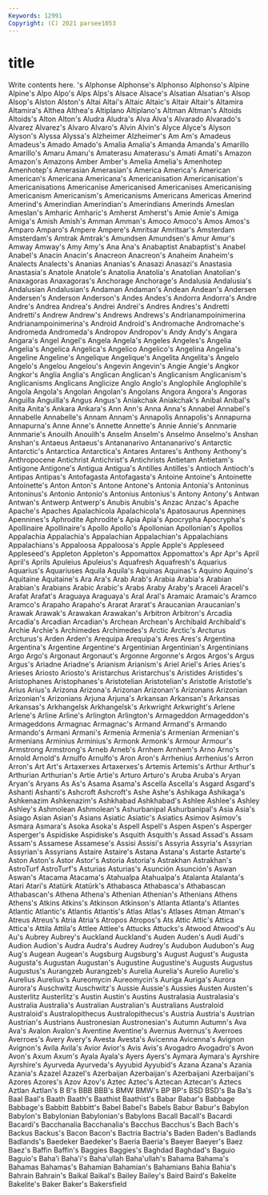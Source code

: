 ```yaml
---
Keywords: 12991
Copyright: (C) 2021 parsee1053
---
```


# title

Write contents here.
's Alphonse Alphonse's
Alphonso Alphonso's Alpine Alpine's Alpo Alpo's Alps Alps's Alsace Alsace's
Alsatian Alsatian's Alsop Alsop's Alston Alston's Altai Altai's Altaic Altaic's
Altair Altair's Altamira Altamira's Althea Althea's Altiplano Altiplano's Altman Altman's
Altoids Altoids's Alton Alton's Aludra Aludra's Alva Alva's Alvarado Alvarado's
Alvarez Alvarez's Alvaro Alvaro's Alvin Alvin's Alyce Alyce's Alyson Alyson's
Alyssa Alyssa's Alzheimer Alzheimer's Am Am's Amadeus Amadeus's Amado Amado's
Amalia Amalia's Amanda Amanda's Amarillo Amarillo's Amaru Amaru's Amaterasu Amaterasu's
Amati Amati's Amazon Amazon's Amazons Amber Amber's Amelia Amelia's Amenhotep
Amenhotep's Amerasian Amerasian's America America's American American's Americana Americana's Americanisation
Americanisation's Americanisations Americanise Americanised Americanises Americanising Americanism Americanism's Americanisms Americans
Americas Amerind Amerind's Amerindian Amerindian's Amerindians Amerinds Ameslan Ameslan's Amharic
Amharic's Amherst Amherst's Amie Amie's Amiga Amiga's Amish Amish's Amman
Amman's Amoco Amoco's Amos Amos's Amparo Amparo's Ampere Ampere's Amritsar
Amritsar's Amsterdam Amsterdam's Amtrak Amtrak's Amundsen Amundsen's Amur Amur's Amway
Amway's Amy Amy's Ana Ana's Anabaptist Anabaptist's Anabel Anabel's Anacin
Anacin's Anacreon Anacreon's Anaheim Anaheim's Analects Analects's Ananias Ananias's Anasazi
Anasazi's Anastasia Anastasia's Anatole Anatole's Anatolia Anatolia's Anatolian Anatolian's Anaxagoras
Anaxagoras's Anchorage Anchorage's Andalusia Andalusia's Andalusian Andalusian's Andaman Andaman's Andean
Andean's Andersen Andersen's Anderson Anderson's Andes Andes's Andorra Andorra's Andre
Andre's Andrea Andrea's Andrei Andrei's Andres Andres's Andretti Andretti's Andrew
Andrew's Andrews Andrews's Andrianampoinimerina Andrianampoinimerina's Android Android's Andromache Andromache's Andromeda
Andromeda's Andropov Andropov's Andy Andy's Angara Angara's Angel Angel's Angela
Angela's Angeles Angeles's Angelia Angelia's Angelica Angelica's Angelico Angelico's Angelina
Angelina's Angeline Angeline's Angelique Angelique's Angelita Angelita's Angelo Angelo's Angelou
Angelou's Angevin Angevin's Angie Angie's Angkor Angkor's Anglia Anglia's Anglican
Anglican's Anglicanism Anglicanism's Anglicanisms Anglicans Anglicize Anglo Anglo's Anglophile Anglophile's
Angola Angola's Angolan Angolan's Angolans Angora Angora's Angoras Anguilla Anguilla's
Angus Angus's Aniakchak Aniakchak's Anibal Anibal's Anita Anita's Ankara Ankara's
Ann Ann's Anna Anna's Annabel Annabel's Annabelle Annabelle's Annam Annam's
Annapolis Annapolis's Annapurna Annapurna's Anne Anne's Annette Annette's Annie Annie's
Annmarie Annmarie's Anouilh Anouilh's Anselm Anselm's Anselmo Anselmo's Anshan Anshan's
Antaeus Antaeus's Antananarivo Antananarivo's Antarctic Antarctic's Antarctica Antarctica's Antares Antares's
Anthony Anthony's Anthropocene Antichrist Antichrist's Antichrists Antietam Antietam's Antigone Antigone's
Antigua Antigua's Antilles Antilles's Antioch Antioch's Antipas Antipas's Antofagasta Antofagasta's
Antoine Antoine's Antoinette Antoinette's Anton Anton's Antone Antone's Antonia Antonia's
Antoninus Antoninus's Antonio Antonio's Antonius Antonius's Antony Antony's Antwan Antwan's
Antwerp Antwerp's Anubis Anubis's Anzac Anzac's Apache Apache's Apaches Apalachicola
Apalachicola's Apatosaurus Apennines Apennines's Aphrodite Aphrodite's Apia Apia's Apocrypha Apocrypha's
Apollinaire Apollinaire's Apollo Apollo's Apollonian Apollonian's Apollos Appalachia Appalachia's Appalachian
Appalachian's Appalachians Appalachians's Appaloosa Appaloosa's Apple Apple's Appleseed Appleseed's Appleton
Appleton's Appomattox Appomattox's Apr Apr's April April's Aprils Apuleius Apuleius's
Aquafresh Aquafresh's Aquarius Aquarius's Aquariuses Aquila Aquila's Aquinas Aquinas's Aquino
Aquino's Aquitaine Aquitaine's Ara Ara's Arab Arab's Arabia Arabia's Arabian
Arabian's Arabians Arabic Arabic's Arabs Araby Araby's Araceli Araceli's Arafat
Arafat's Araguaya Araguaya's Aral Aral's Aramaic Aramaic's Aramco Aramco's Arapaho
Arapaho's Ararat Ararat's Araucanian Araucanian's Arawak Arawak's Arawakan Arawakan's Arbitron
Arbitron's Arcadia Arcadia's Arcadian Arcadian's Archean Archean's Archibald Archibald's Archie
Archie's Archimedes Archimedes's Arctic Arctic's Arcturus Arcturus's Arden Arden's Arequipa
Arequipa's Ares Ares's Argentina Argentina's Argentine Argentine's Argentinian Argentinian's Argentinians
Argo Argo's Argonaut Argonaut's Argonne Argonne's Argos Argos's Argus Argus's
Ariadne Ariadne's Arianism Arianism's Ariel Ariel's Aries Aries's Arieses Ariosto
Ariosto's Aristarchus Aristarchus's Aristides Aristides's Aristophanes Aristophanes's Aristotelian Aristotelian's Aristotle
Aristotle's Arius Arius's Arizona Arizona's Arizonan Arizonan's Arizonans Arizonian Arizonian's
Arizonians Arjuna Arjuna's Arkansan Arkansan's Arkansas Arkansas's Arkhangelsk Arkhangelsk's Arkwright
Arkwright's Arlene Arlene's Arline Arline's Arlington Arlington's Armageddon Armageddon's Armageddons
Armagnac Armagnac's Armand Armand's Armando Armando's Armani Armani's Armenia Armenia's
Armenian Armenian's Armenians Arminius Arminius's Armonk Armonk's Armour Armour's Armstrong
Armstrong's Arneb Arneb's Arnhem Arnhem's Arno Arno's Arnold Arnold's Arnulfo
Arnulfo's Aron Aron's Arrhenius Arrhenius's Arron Arron's Art Art's Artaxerxes
Artaxerxes's Artemis Artemis's Arthur Arthur's Arthurian Arthurian's Artie Artie's Arturo
Arturo's Aruba Aruba's Aryan Aryan's Aryans As As's Asama Asama's
Ascella Ascella's Asgard Asgard's Ashanti Ashanti's Ashcroft Ashcroft's Ashe Ashe's
Ashikaga Ashikaga's Ashkenazim Ashkenazim's Ashkhabad Ashkhabad's Ashlee Ashlee's Ashley Ashley's
Ashmolean Ashmolean's Ashurbanipal Ashurbanipal's Asia Asia's Asiago Asian Asian's Asians
Asiatic Asiatic's Asiatics Asimov Asimov's Asmara Asmara's Asoka Asoka's Aspell
Aspell's Aspen Aspen's Asperger Asperger's Aspidiske Aspidiske's Asquith Asquith's Assad
Assad's Assam Assam's Assamese Assamese's Assisi Assisi's Assyria Assyria's Assyrian
Assyrian's Assyrians Astaire Astaire's Astana Astana's Astarte Astarte's Aston Aston's
Astor Astor's Astoria Astoria's Astrakhan Astrakhan's AstroTurf AstroTurf's Asturias Asturias's
Asunción Asunción's Aswan Aswan's Atacama Atacama's Atahualpa Atahualpa's Atalanta Atalanta's
Atari Atari's Atatürk Atatürk's Athabasca Athabasca's Athabascan Athabascan's Athena Athena's
Athenian Athenian's Athenians Athens Athens's Atkins Atkins's Atkinson Atkinson's Atlanta
Atlanta's Atlantes Atlantic Atlantic's Atlantis Atlantis's Atlas Atlas's Atlases Atman
Atman's Atreus Atreus's Atria Atria's Atropos Atropos's Ats Attic Attic's
Attica Attica's Attila Attila's Attlee Attlee's Attucks Attucks's Atwood Atwood's
Au Au's Aubrey Aubrey's Auckland Auckland's Auden Auden's Audi Audi's
Audion Audion's Audra Audra's Audrey Audrey's Audubon Audubon's Aug Aug's
Augean Augean's Augsburg Augsburg's August August's Augusta Augusta's Augustan Augustan's
Augustine Augustine's Augusts Augustus Augustus's Aurangzeb Aurangzeb's Aurelia Aurelia's Aurelio
Aurelio's Aurelius Aurelius's Aureomycin Aureomycin's Auriga Auriga's Aurora Aurora's Auschwitz
Auschwitz's Aussie Aussie's Aussies Austen Austen's Austerlitz Austerlitz's Austin Austin's
Austins Australasia Australasia's Australia Australia's Australian Australian's Australians Australoid Australoid's
Australopithecus Australopithecus's Austria Austria's Austrian Austrian's Austrians Austronesian Austronesian's Autumn
Autumn's Ava Ava's Avalon Avalon's Aventine Aventine's Avernus Avernus's Averroes
Averroes's Avery Avery's Avesta Avesta's Avicenna Avicenna's Avignon Avignon's Avila
Avila's Avior Avior's Avis Avis's Avogadro Avogadro's Avon Avon's Axum
Axum's Ayala Ayala's Ayers Ayers's Aymara Aymara's Ayrshire Ayrshire's Ayurveda
Ayurveda's Ayyubid Ayyubid's Azana Azana's Azania Azania's Azazel Azazel's Azerbaijan
Azerbaijan's Azerbaijani Azerbaijani's Azores Azores's Azov Azov's Aztec Aztec's Aztecan
Aztecan's Aztecs Aztlan Aztlan's B B's BBB BBB's BMW BMW's
BP BP's BSD BSD's Ba Ba's Baal Baal's Baath Baath's
Baathist Baathist's Babar Babar's Babbage Babbage's Babbitt Babbitt's Babel Babel's
Babels Babur Babur's Babylon Babylon's Babylonian Babylonian's Babylons Bacall Bacall's
Bacardi Bacardi's Bacchanalia Bacchanalia's Bacchus Bacchus's Bach Bach's Backus Backus's
Bacon Bacon's Bactria Bactria's Baden Baden's Badlands Badlands's Baedeker Baedeker's
Baeria Baeria's Baeyer Baeyer's Baez Baez's Baffin Baffin's Baggies Baggies's
Baghdad Baghdad's Baguio Baguio's Baha'i Baha'i's Baha'ullah Baha'ullah's Bahama Bahama's
Bahamas Bahamas's Bahamian Bahamian's Bahamians Bahia Bahia's Bahrain Bahrain's Baikal
Baikal's Bailey Bailey's Baird Baird's Bakelite Bakelite's Baker Baker's Bakersfield
